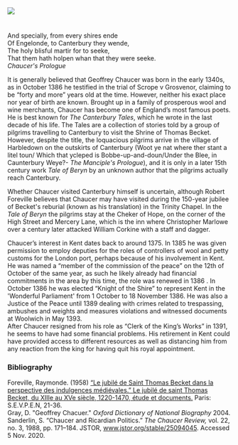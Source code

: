 <html><head></head><body><a href="https://dev.visual-essays.app"><img src="https://dev-visual-essays.netlify.app/images/ve-button.png"/></a>
<param author="Charlotte Worthington" banner="https://upload.wikimedia.org/wikipedia/commons/thumb/a/a2/Blake_Canterbury_Pilgrims_engraving.jpg/1024px-Blake_Canterbury_Pilgrims_engraving.jpg" layout="vtl" title="Geoffrey Chaucer c.1340s-1400" ve-config=""/>

<param aliases="Harbledown" eid="Q5654535" ve-entity=""/>
<param aliases="Canterbury" eid="Q29303" ve-entity=""/>

#

And specially, from every shires ende   
Of Engelonde, to Canterbury they wende,   
The holy blisful martir for to seeke,   
That them hath holpen whan that they were seeke.   
 _Chaucer's Prologue_
<param attribution="Martin Crowther" label="Geoffrey Chaucer Statue, Canterbury - sculpted by Sam Holland and Lynn O'Dowd, 2018" url="https://stor.artstor.org/stor/115f208d-182b-44f6-bf4d-8f481eea236d" ve-image=""/>
<param center="Q29303" ve-map="" zoom="12"/>

It is generally believed that Geoffrey Chaucer was born in the early 1340s, as in October 1386 he testified in the trial of Scrope v Grosvenor, claiming to be “forty and more” years old at the time. However, neither his exact place nor year of birth are known. Brought up in a family of prosperous wool and wine merchants, Chaucer has become one of England’s most famous poets.
He is best known for _The Canterbury Tales_, which he wrote in the last decade of his life.  The Tales are a collection of stories told by a group of pilgrims travelling to Canterbury to visit the Shrine of Thomas Becket. 
<sp>
However, despite the title, the loquacious pilgrims arrive in the village of Harbledown on the outskirts of Canterbury (Woot ye nat where ther stant a litel toun/ Which that ycleped is Bobbe-up-and-doun/Under the Blee, in Caunterbury Weye?- _The Manciple's Prologue_), and it is only in a later 15th century work _Tale of Beryn_ by an unknown author that the pilgrims actually reach Canterbury.  
<param manifest="https://iiif.juncture-digital.org/wc:Interesting_buildings_in_Harbledown_-_geograph.org.uk_-_1291639.jpg/manifest.json" ve-image-v2/>
<param center="Q5654535" ve-map="" zoom="15"/>


Whether Chaucer visited Canterbury himself is uncertain, although Robert Foreville believes that Chaucer may have visited during the 150-year jubilee of Becket's reburial (known as his translation) in the Trinity Chapel. In the _Tale of Beryn_ the pilgrims stay at the Cheker of Hope, on the corner of the High Street and Mercery Lane, which is the inn where Christopher Marlowe over a century later attacked William Corkine with a staff and dagger.
<param attribution="Martin Crowther" label="Site of the Cheker of Hope, Canterbury" url="https://stor.artstor.org/stor/16808a03-82ab-4ab2-8e9d-94922488e13c" ve-image=""/>
<param center="Q5654535" ve-map="" zoom="14"/>

Chaucer’s interest in Kent dates back to around 1375. In 1385 he was given permission to employ deputies for the roles of controllers of wool and petty customs for the London port, perhaps because of his involvement in Kent. He was named a “member of the commission of the peace” on the 12th of October of the same year, as such he likely already had financial commitments in the area by this time, the role was renewed in 1386 . In October 1386 he was elected “Knight of the Shire” to represent Kent in the 'Wonderful Parliament' from 1 October to 18 November 1386. He was also a Justice of the Peace until 1389 dealing with crimes related to trespassing, ambushes and weights and measures violations and witnessed documents at Woolwich in May 1393.   
<sp>
After Chaucer resigned from his role as “Clerk of the King’s Works” in 1391, he seems to have had some financial problems. His retirement in Kent could have provided access to different resources as well as distancing him from any reaction from the king for having quit his royal appointment.
<param center="Q1006232" ve-map="" zoom="12"/>
<param attribution="Photographed by Martin Crowther" label="The End of the Pilgrim's Way" url="https://stor.artstor.org/stor/ef31ef12-11c7-42bf-9db8-a2239051278e" ve-image=""/>

### Bibliography

Foreville, Raymonde. (1958) [“Le jubilé de Saint Thomas Becket dans la perspective des indulgences médiévales.” Le jubilé de saint Thomas Becket, du XIIIe au XVe siècle, 1220-1470, étude et documents.](https://www.persee.fr/doc/crai_0065-0536_1956_num_100_1_10533) Paris: S.E.V.P.E.N, 21-36.  
Gray, D. "Geoffrey Chacuer." _Oxford Dictionary of National Biography_ 2004.  
Sanderlin, S. “Chaucer and Ricardian Politics.” _The Chaucer Review,_ vol. 22, no. 3, 1988, pp. 171–184. JSTOR, www.jstor.org/stable/25094045. Accessed 5 Nov. 2020. 
<param attribution="Photographed by Martin Crowther" label="The Pilgrim's Guide to Canterbury" url="https://stor.artstor.org/stor/fcfc5c9a-3387-4c5f-9756-b5f6e7fb0f88" ve-image=""/>
</sp></sp></body></html>